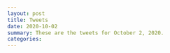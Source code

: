 ```yaml
---
layout: post
title: Tweets
date: 2020-10-02
summary: These are the tweets for October 2, 2020.
categories:
---
```


